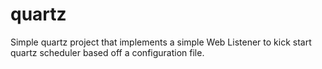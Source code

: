 # quartz

Simple quartz project that implements a simple Web Listener to kick start quartz scheduler based off a configuration file.
